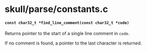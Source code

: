 # skull/parse/constants.c

#### `const char32_t *find_line_comment(const char32_t *code)`
Returns pointer to the start of a single line comment in `code`.

If no comment is found, a pointer to the last character is returned.

